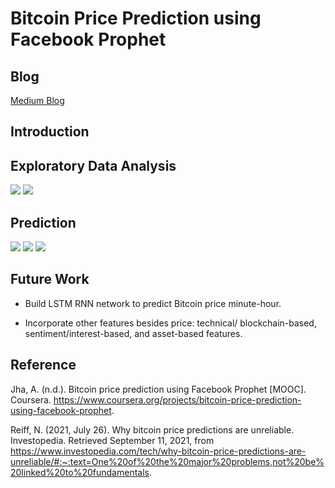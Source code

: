 # Bitcoin Price Prediction using Facebook Prophet

## Blog

[Medium Blog]()

## Introduction

## Exploratory Data Analysis

<img src = '../main/Data & Images/date vs price.png'>

<img src = '../main/Data & Images/violin.png'>

## Prediction

<img src = '../main/Data & Images/forecast.png'>

<img src = '../main/Data & Images/trend.png'>

<img src = '../main/Data & Images/evaluation.png'>

## Future Work

* Build LSTM RNN network to predict Bitcoin price minute-hour.

* Incorporate other features besides price: technical/ blockchain-based, sentiment/interest-based, and asset-based features.
     
## Reference

Jha, A. (n.d.). Bitcoin price prediction using Facebook Prophet [MOOC]. Coursera. https://www.coursera.org/projects/bitcoin-price-prediction-using-facebook-prophet.

Reiff, N. (2021, July 26). Why bitcoin price predictions are unreliable. Investopedia. Retrieved September 11, 2021, from https://www.investopedia.com/tech/why-bitcoin-price-predictions-are-unreliable/#:~:text=One%20of%20the%20major%20problems,not%20be%20linked%20to%20fundamentals.

